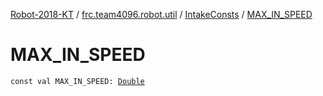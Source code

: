 [Robot-2018-KT](../../index.md) / [frc.team4096.robot.util](../index.md) / [IntakeConsts](index.md) / [MAX_IN_SPEED](./-m-a-x_-i-n_-s-p-e-e-d.md)

# MAX_IN_SPEED

`const val MAX_IN_SPEED: `[`Double`](https://kotlinlang.org/api/latest/jvm/stdlib/kotlin/-double/index.html)